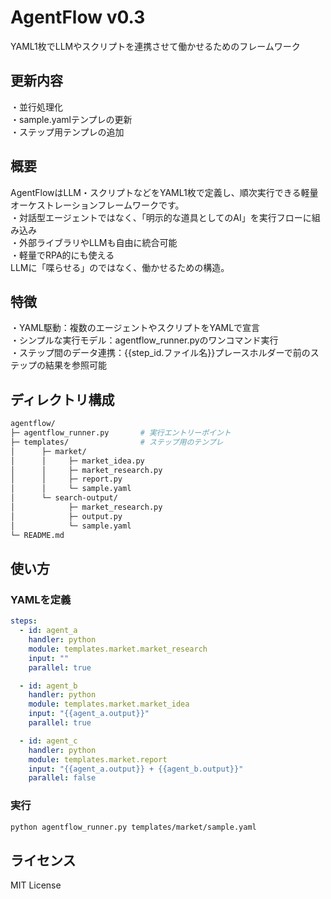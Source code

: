 # AgentFlow v0.3
YAML1枚でLLMやスクリプトを連携させて働かせるためのフレームワーク

## 更新内容
・並行処理化  
・sample.yamlテンプレの更新  
・ステップ用テンプレの追加  

## 概要
AgentFlowはLLM・スクリプトなどをYAML1枚で定義し、順次実行できる軽量オーケストレーションフレームワークです。  
・対話型エージェントではなく、「明示的な道具としてのAI」を実行フローに組み込み  
・外部ライブラリやLLMも自由に統合可能  
・軽量でRPA的にも使える  
LLMに「喋らせる」のではなく、働かせるための構造。  

## 特徴
・YAML駆動：複数のエージェントやスクリプトをYAMLで宣言  
・シンプルな実行モデル：agentflow_runner.pyのワンコマンド実行  
・ステップ間のデータ連携：{{step_id.ファイル名}}プレースホルダーで前のステップの結果を参照可能  

## ディレクトリ構成
```bash
agentflow/  
├─ agentflow_runner.py       # 実行エントリーポイント  
├─ templates/                # ステップ用のテンプレ  
│      ├─ market/
│      │     ├─ market_idea.py  
│      │     ├─ market_research.py
│      │     ├─ report.py
│      │     └─ sample.yaml  
│      └─ search-output/
│            ├─ market_research.py  
│            ├─ output.py  
│            └─ sample.yaml  
└─ README.md  
```

## 使い方
### YAMLを定義
```yaml:templates/sample.yaml
steps:
  - id: agent_a
    handler: python
    module: templates.market.market_research
    input: ""
    parallel: true

  - id: agent_b
    handler: python
    module: templates.market.market_idea
    input: "{{agent_a.output}}"
    parallel: true

  - id: agent_c
    handler: python
    module: templates.market.report
    input: "{{agent_a.output}} + {{agent_b.output}}"
    parallel: false
```

### 実行
```bash
python agentflow_runner.py templates/market/sample.yaml
```
## ライセンス
MIT License
